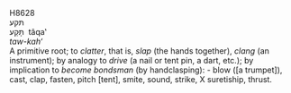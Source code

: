 <body>
  <p>H8628<br>  תּקע  <br> תָּּקַע  ‎  tâqa‛  <br><i>taw-kah‘ </i><br>A primitive root; to <i>clatter</i>, that is, <i>slap</i> (the hands together), <i>clang</i> (an instrument); by analogy to <i>drive</i> (a nail or tent pin, a dart, etc.); by implication to <i>become</i> <i>bondsman</i> (by handclasping): - blow ([a trumpet]), cast, clap, fasten, pitch [tent], smite, sound, strike, X suretiship, thrust.<br></p>
 </body>